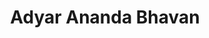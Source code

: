 ---
title: "Adyar Ananda Bhavan"
url: /chennai/adyar-ananda-bhavan-medavakkam-main-road/
shop: confectionery
---